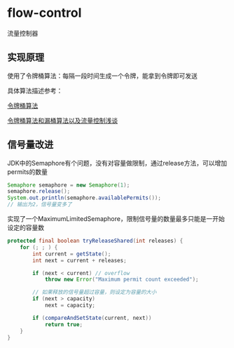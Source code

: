 # flow-control
流量控制器

## 实现原理

使用了令牌桶算法：每隔一段时间生成一个令牌，能拿到令牌即可发送

具体算法描述参考：

[令牌桶算法](http://baike.baidu.com/link?url=tx97Fu9eQgjeOy1BNnxHpTraAy2qMugo-3HeO6doXGLhIyuWl-HihzTUPX4u-DSjP8jpIg-RHXJGomi7bcc2cK)

[令牌桶算法和漏桶算法以及流量控制浅谈](http://iamzhongyong.iteye.com/blog/1982113)

## 信号量改进

JDK中的Semaphore有个问题，没有对容量做限制，通过release方法，可以增加permits的数量

``` java
Semaphore semaphore = new Semaphore(1);
semaphore.release();
System.out.println(semaphore.availablePermits());
// 输出为2，信号量变多了
```

实现了一个MaximumLimitedSemaphore，限制信号量的数量最多只能是一开始设定的容量数

``` java
protected final boolean tryReleaseShared(int releases) {
	for (; ; ) {
		int current = getState();
		int next = current + releases;

		if (next < current) // overflow
			throw new Error("Maximum permit count exceeded");

		// 如果释放的信号量超过容量，则设定为容量的大小
		if (next > capacity)
			next = capacity;

		if (compareAndSetState(current, next))
			return true;
    }
}
```
